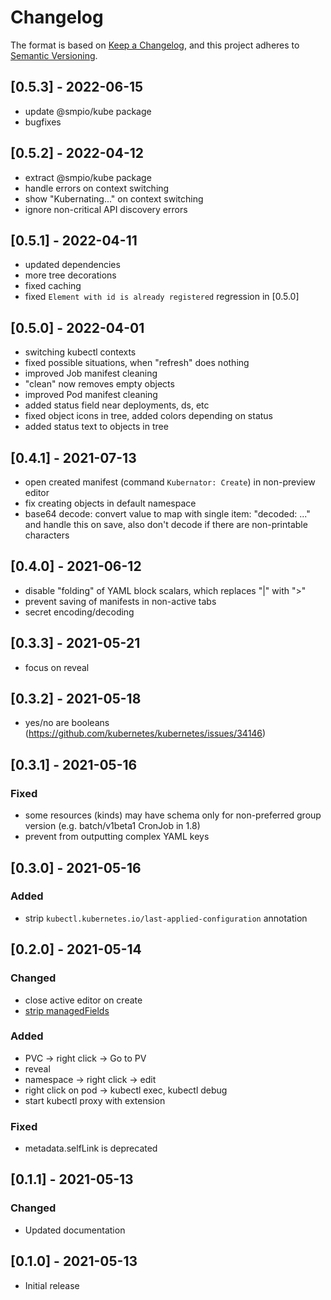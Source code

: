 # Changelog

The format is based on [Keep a Changelog](https://keepachangelog.com/en/1.0.0/),
and this project adheres to [Semantic Versioning](https://semver.org/spec/v2.0.0.html).

## [0.5.3] - 2022-06-15
- update @smpio/kube package
- bugfixes

## [0.5.2] - 2022-04-12
- extract @smpio/kube package
- handle errors on context switching
- show "Kubernating..." on context switching
- ignore non-critical API discovery errors

## [0.5.1] - 2022-04-11
- updated dependencies
- more tree decorations
- fixed caching
- fixed `Element with id is already registered` regression in [0.5.0]

## [0.5.0] - 2022-04-01
- switching kubectl contexts
- fixed possible situations, when "refresh" does nothing
- improved Job manifest cleaning
- "clean" now removes empty objects
- improved Pod manifest cleaning
- added status field near deployments, ds, etc
- fixed object icons in tree, added colors depending on status
- added status text to objects in tree

## [0.4.1] - 2021-07-13
- open created manifest (command `Kubernator: Create`) in non-preview editor
- fix creating objects in default namespace
- base64 decode: convert value to map with single item: "decoded: ..." and handle this on save, also don't decode if there are non-printable characters

## [0.4.0] - 2021-06-12
- disable "folding" of YAML block scalars, which replaces "|" with ">"
- prevent saving of manifests in non-active tabs
- secret encoding/decoding

## [0.3.3] - 2021-05-21
- focus on reveal

## [0.3.2] - 2021-05-18
- yes/no are booleans (https://github.com/kubernetes/kubernetes/issues/34146)

## [0.3.1] - 2021-05-16
### Fixed
- some resources (kinds) may have schema only for non-preferred group version (e.g. batch/v1beta1 CronJob in 1.8)
- prevent from outputting complex YAML keys

## [0.3.0] - 2021-05-16
### Added
- strip `kubectl.kubernetes.io/last-applied-configuration` annotation

## [0.2.0] - 2021-05-14
### Changed
- close active editor on create
- [strip managedFields](https://github.com/kubernetes/kubernetes/pull/96878)
### Added
- PVC -> right click -> Go to PV
- reveal
- namespace -> right click -> edit
- right click on pod -> kubectl exec, kubectl debug
- start kubectl proxy with extension
### Fixed
- metadata.selfLink is deprecated

## [0.1.1] - 2021-05-13
### Changed
- Updated documentation

## [0.1.0] - 2021-05-13
- Initial release
